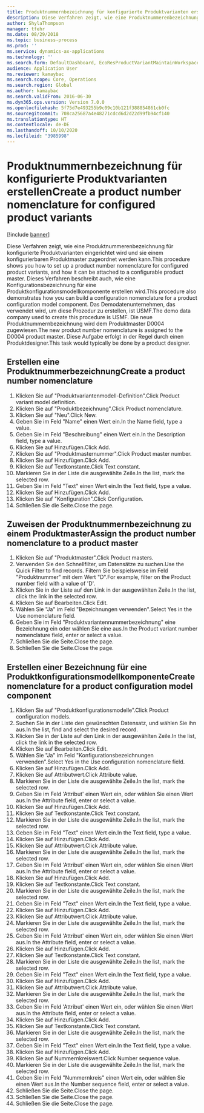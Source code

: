 ```yaml
---
title: Produktnummernbezeichnung für konfigurierte Produktvarianten erstellen
description: Diese Verfahren zeigt, wie eine Produktnummerenbezeichnung für konfigurierte Produktvarianten eingerichtet wird und sie einem konfigurierbaren Produktmaster zugeordnet werden kann.
author: ShylaThompson
manager: tfehr
ms.date: 08/29/2018
ms.topic: business-process
ms.prod: ''
ms.service: dynamics-ax-applications
ms.technology: ''
ms.search.form: DefaultDashboard, EcoResProductVariantMaintainWorkspace, EcoResNomenclature, EcoResProductListPage, EcoResProductDetails, PCProductConfigurationModelListPage, PCProductConfigurationModelDetails
audience: Application User
ms.reviewer: kamaybac
ms.search.scope: Core, Operations
ms.search.region: Global
ms.author: kamaybac
ms.search.validFrom: 2016-06-30
ms.dyn365.ops.version: Version 7.0.0
ms.openlocfilehash: 5f75d7e493255b9c09c10b121f388854861cb0fc
ms.sourcegitcommit: 708ca25687a4e48271cdcd6d2d22d99fb94cf140
ms.translationtype: HT
ms.contentlocale: de-DE
ms.lasthandoff: 10/10/2020
ms.locfileid: "3985998"
---
```

# <a name="create-a-product-number-nomenclature-for-configured-product-variants"></a><span data-ttu-id="2c112-103">Produktnummernbezeichnung für konfigurierte Produktvarianten erstellen</span><span class="sxs-lookup"><span data-stu-id="2c112-103">Create a product number nomenclature for configured product variants</span></span>

[!include [banner](../../includes/banner.md)]

<span data-ttu-id="2c112-104">Diese Verfahren zeigt, wie eine Produktnummerenbezeichnung für konfigurierte Produktvarianten eingerichtet wird und sie einem konfigurierbaren Produktmaster zugeordnet werden kann.</span><span class="sxs-lookup"><span data-stu-id="2c112-104">This procedure shows you how to set up a product number nomenclature for configured product variants, and how it can be attached to a configurable product master.</span></span> <span data-ttu-id="2c112-105">Dieses Verfahren beschreibt auch, wie eine Konfigurationsbezeichnung für eine Produktkonfigurationsmodellkomponente erstellen wird.</span><span class="sxs-lookup"><span data-stu-id="2c112-105">This procedure also demonstrates how you can build a configuration nomenclature for a product configuration model component.</span></span> <span data-ttu-id="2c112-106">Das Demodatenunternehmen, das verwendet wird, um diese Prozedur zu erstellen, ist USMF.</span><span class="sxs-lookup"><span data-stu-id="2c112-106">The demo data company used to create this procedure is USMF.</span></span> <span data-ttu-id="2c112-107">Die neue Produktnummernbezeichnung wird dem Produktmaster D0004 zugewiesen.</span><span class="sxs-lookup"><span data-stu-id="2c112-107">The new product number nomenclature is assigned to the D0004 product master.</span></span> <span data-ttu-id="2c112-108">Diese Aufgabe erfolgt in der Regel durch einen Produktdesigner.</span><span class="sxs-lookup"><span data-stu-id="2c112-108">This task would typically be done by a product designer.</span></span>


## <a name="create-a-product-number-nomenclature"></a><span data-ttu-id="2c112-109">Erstellen eine Produktnummerbezeichnung</span><span class="sxs-lookup"><span data-stu-id="2c112-109">Create a product number nomenclature</span></span>
1. <span data-ttu-id="2c112-110">Klicken Sie auf "Produktvariantenmodell-Definition".</span><span class="sxs-lookup"><span data-stu-id="2c112-110">Click Product variant model definition.</span></span>
2. <span data-ttu-id="2c112-111">Klicken Sie auf "Produktbezeichnung".</span><span class="sxs-lookup"><span data-stu-id="2c112-111">Click Product nomenclature.</span></span>
3. <span data-ttu-id="2c112-112">Klicken Sie auf "Neu".</span><span class="sxs-lookup"><span data-stu-id="2c112-112">Click New.</span></span>
4. <span data-ttu-id="2c112-113">Geben Sie im Feld "Name" einen Wert ein.</span><span class="sxs-lookup"><span data-stu-id="2c112-113">In the Name field, type a value.</span></span>
5. <span data-ttu-id="2c112-114">Geben Sie im Feld "Beschreibung" einen Wert ein.</span><span class="sxs-lookup"><span data-stu-id="2c112-114">In the Description field, type a value.</span></span>
6. <span data-ttu-id="2c112-115">Klicken Sie auf Hinzufügen.</span><span class="sxs-lookup"><span data-stu-id="2c112-115">Click Add.</span></span>
7. <span data-ttu-id="2c112-116">Klicken Sie auf "Produktmasternummer".</span><span class="sxs-lookup"><span data-stu-id="2c112-116">Click Product master number.</span></span>
8. <span data-ttu-id="2c112-117">Klicken Sie auf Hinzufügen.</span><span class="sxs-lookup"><span data-stu-id="2c112-117">Click Add.</span></span>
9. <span data-ttu-id="2c112-118">Klicken Sie auf Textkonstante.</span><span class="sxs-lookup"><span data-stu-id="2c112-118">Click Text constant.</span></span>
10. <span data-ttu-id="2c112-119">Markieren Sie in der Liste die ausgewählte Zeile.</span><span class="sxs-lookup"><span data-stu-id="2c112-119">In the list, mark the selected row.</span></span>
11. <span data-ttu-id="2c112-120">Geben Sie im Feld "Text" einen Wert ein.</span><span class="sxs-lookup"><span data-stu-id="2c112-120">In the Text field, type a value.</span></span>
12. <span data-ttu-id="2c112-121">Klicken Sie auf Hinzufügen.</span><span class="sxs-lookup"><span data-stu-id="2c112-121">Click Add.</span></span>
13. <span data-ttu-id="2c112-122">Klicken Sie auf "Konfiguration".</span><span class="sxs-lookup"><span data-stu-id="2c112-122">Click Configuration.</span></span>
14. <span data-ttu-id="2c112-123">Schließen Sie die Seite.</span><span class="sxs-lookup"><span data-stu-id="2c112-123">Close the page.</span></span>

## <a name="assign-the-product-number-nomenclature-to-a-product-master"></a><span data-ttu-id="2c112-124">Zuweisen der Produktnummernbezeichnung zu einem Produktmaster</span><span class="sxs-lookup"><span data-stu-id="2c112-124">Assign the product number nomenclature to a product master</span></span>
1. <span data-ttu-id="2c112-125">Klicken Sie auf "Produktmaster".</span><span class="sxs-lookup"><span data-stu-id="2c112-125">Click Product masters.</span></span>
2. <span data-ttu-id="2c112-126">Verwenden Sie den Schnellfilter, um Datensätze zu suchen.</span><span class="sxs-lookup"><span data-stu-id="2c112-126">Use the Quick Filter to find records.</span></span> <span data-ttu-id="2c112-127">Filtern Sie beispielsweise im Feld "Produktnummer" mit dem Wert "D".</span><span class="sxs-lookup"><span data-stu-id="2c112-127">For example, filter on the Product number field with a value of 'D'.</span></span>
3. <span data-ttu-id="2c112-128">Klicken Sie in der Liste auf den Link in der ausgewählten Zeile.</span><span class="sxs-lookup"><span data-stu-id="2c112-128">In the list, click the link in the selected row.</span></span>
4. <span data-ttu-id="2c112-129">Klicken Sie auf Bearbeiten.</span><span class="sxs-lookup"><span data-stu-id="2c112-129">Click Edit.</span></span>
5. <span data-ttu-id="2c112-130">Wählen Sie "Ja" im Feld "Bezeichnungen verwenden".</span><span class="sxs-lookup"><span data-stu-id="2c112-130">Select Yes in the Use nomenclature field.</span></span>
6. <span data-ttu-id="2c112-131">Geben Sie im Feld "Produktvariantennummerbezeichnung" eine Bezeichnung ein oder wählen Sie eine aus.</span><span class="sxs-lookup"><span data-stu-id="2c112-131">In the Product variant number nomenclature field, enter or select a value.</span></span>
7. <span data-ttu-id="2c112-132">Schließen Sie die Seite.</span><span class="sxs-lookup"><span data-stu-id="2c112-132">Close the page.</span></span>
8. <span data-ttu-id="2c112-133">Schließen Sie die Seite.</span><span class="sxs-lookup"><span data-stu-id="2c112-133">Close the page.</span></span>

## <a name="create-nomenclature-for-a-product-configuration-model-component"></a><span data-ttu-id="2c112-134">Erstellen einer Bezeichnung für eine Produktkonfigurationsmodellkomponente</span><span class="sxs-lookup"><span data-stu-id="2c112-134">Create nomenclature for a product configuration model component</span></span>
1. <span data-ttu-id="2c112-135">Klicken Sie auf "Produktkonfigurationsmodelle".</span><span class="sxs-lookup"><span data-stu-id="2c112-135">Click Product configuration models.</span></span>
2. <span data-ttu-id="2c112-136">Suchen Sie in der Liste den gewünschten Datensatz, und wählen Sie ihn aus.</span><span class="sxs-lookup"><span data-stu-id="2c112-136">In the list, find and select the desired record.</span></span>
3. <span data-ttu-id="2c112-137">Klicken Sie in der Liste auf den Link in der ausgewählten Zeile.</span><span class="sxs-lookup"><span data-stu-id="2c112-137">In the list, click the link in the selected row.</span></span>
4. <span data-ttu-id="2c112-138">Klicken Sie auf Bearbeiten.</span><span class="sxs-lookup"><span data-stu-id="2c112-138">Click Edit.</span></span>
5. <span data-ttu-id="2c112-139">Wählen Sie "Ja" im Feld "Konfigurationsbezeichnungen verwenden".</span><span class="sxs-lookup"><span data-stu-id="2c112-139">Select Yes in the Use configuration nomenclature field.</span></span>
6. <span data-ttu-id="2c112-140">Klicken Sie auf Hinzufügen.</span><span class="sxs-lookup"><span data-stu-id="2c112-140">Click Add.</span></span>
7. <span data-ttu-id="2c112-141">Klicken Sie auf Attributwert.</span><span class="sxs-lookup"><span data-stu-id="2c112-141">Click Attribute value.</span></span>
8. <span data-ttu-id="2c112-142">Markieren Sie in der Liste die ausgewählte Zeile.</span><span class="sxs-lookup"><span data-stu-id="2c112-142">In the list, mark the selected row.</span></span>
9. <span data-ttu-id="2c112-143">Geben Sie im Feld 'Attribut' einen Wert ein, oder wählen Sie einen Wert aus.</span><span class="sxs-lookup"><span data-stu-id="2c112-143">In the Attribute field, enter or select a value.</span></span>
10. <span data-ttu-id="2c112-144">Klicken Sie auf Hinzufügen.</span><span class="sxs-lookup"><span data-stu-id="2c112-144">Click Add.</span></span>
11. <span data-ttu-id="2c112-145">Klicken Sie auf Textkonstante.</span><span class="sxs-lookup"><span data-stu-id="2c112-145">Click Text constant.</span></span>
12. <span data-ttu-id="2c112-146">Markieren Sie in der Liste die ausgewählte Zeile.</span><span class="sxs-lookup"><span data-stu-id="2c112-146">In the list, mark the selected row.</span></span>
13. <span data-ttu-id="2c112-147">Geben Sie im Feld "Text" einen Wert ein.</span><span class="sxs-lookup"><span data-stu-id="2c112-147">In the Text field, type a value.</span></span>
14. <span data-ttu-id="2c112-148">Klicken Sie auf Hinzufügen.</span><span class="sxs-lookup"><span data-stu-id="2c112-148">Click Add.</span></span>
15. <span data-ttu-id="2c112-149">Klicken Sie auf Attributwert.</span><span class="sxs-lookup"><span data-stu-id="2c112-149">Click Attribute value.</span></span>
16. <span data-ttu-id="2c112-150">Markieren Sie in der Liste die ausgewählte Zeile.</span><span class="sxs-lookup"><span data-stu-id="2c112-150">In the list, mark the selected row.</span></span>
17. <span data-ttu-id="2c112-151">Geben Sie im Feld 'Attribut' einen Wert ein, oder wählen Sie einen Wert aus.</span><span class="sxs-lookup"><span data-stu-id="2c112-151">In the Attribute field, enter or select a value.</span></span>
18. <span data-ttu-id="2c112-152">Klicken Sie auf Hinzufügen.</span><span class="sxs-lookup"><span data-stu-id="2c112-152">Click Add.</span></span>
19. <span data-ttu-id="2c112-153">Klicken Sie auf Textkonstante.</span><span class="sxs-lookup"><span data-stu-id="2c112-153">Click Text constant.</span></span>
20. <span data-ttu-id="2c112-154">Markieren Sie in der Liste die ausgewählte Zeile.</span><span class="sxs-lookup"><span data-stu-id="2c112-154">In the list, mark the selected row.</span></span>
21. <span data-ttu-id="2c112-155">Geben Sie im Feld "Text" einen Wert ein.</span><span class="sxs-lookup"><span data-stu-id="2c112-155">In the Text field, type a value.</span></span>
22. <span data-ttu-id="2c112-156">Klicken Sie auf Hinzufügen.</span><span class="sxs-lookup"><span data-stu-id="2c112-156">Click Add.</span></span>
23. <span data-ttu-id="2c112-157">Klicken Sie auf Attributwert.</span><span class="sxs-lookup"><span data-stu-id="2c112-157">Click Attribute value.</span></span>
24. <span data-ttu-id="2c112-158">Markieren Sie in der Liste die ausgewählte Zeile.</span><span class="sxs-lookup"><span data-stu-id="2c112-158">In the list, mark the selected row.</span></span>
25. <span data-ttu-id="2c112-159">Geben Sie im Feld 'Attribut' einen Wert ein, oder wählen Sie einen Wert aus.</span><span class="sxs-lookup"><span data-stu-id="2c112-159">In the Attribute field, enter or select a value.</span></span>
26. <span data-ttu-id="2c112-160">Klicken Sie auf Hinzufügen.</span><span class="sxs-lookup"><span data-stu-id="2c112-160">Click Add.</span></span>
27. <span data-ttu-id="2c112-161">Klicken Sie auf Textkonstante.</span><span class="sxs-lookup"><span data-stu-id="2c112-161">Click Text constant.</span></span>
28. <span data-ttu-id="2c112-162">Markieren Sie in der Liste die ausgewählte Zeile.</span><span class="sxs-lookup"><span data-stu-id="2c112-162">In the list, mark the selected row.</span></span>
29. <span data-ttu-id="2c112-163">Geben Sie im Feld "Text" einen Wert ein.</span><span class="sxs-lookup"><span data-stu-id="2c112-163">In the Text field, type a value.</span></span>
30. <span data-ttu-id="2c112-164">Klicken Sie auf Hinzufügen.</span><span class="sxs-lookup"><span data-stu-id="2c112-164">Click Add.</span></span>
31. <span data-ttu-id="2c112-165">Klicken Sie auf Attributwert.</span><span class="sxs-lookup"><span data-stu-id="2c112-165">Click Attribute value.</span></span>
32. <span data-ttu-id="2c112-166">Markieren Sie in der Liste die ausgewählte Zeile.</span><span class="sxs-lookup"><span data-stu-id="2c112-166">In the list, mark the selected row.</span></span>
33. <span data-ttu-id="2c112-167">Geben Sie im Feld 'Attribut' einen Wert ein, oder wählen Sie einen Wert aus.</span><span class="sxs-lookup"><span data-stu-id="2c112-167">In the Attribute field, enter or select a value.</span></span>
34. <span data-ttu-id="2c112-168">Klicken Sie auf Hinzufügen.</span><span class="sxs-lookup"><span data-stu-id="2c112-168">Click Add.</span></span>
35. <span data-ttu-id="2c112-169">Klicken Sie auf Textkonstante.</span><span class="sxs-lookup"><span data-stu-id="2c112-169">Click Text constant.</span></span>
36. <span data-ttu-id="2c112-170">Markieren Sie in der Liste die ausgewählte Zeile.</span><span class="sxs-lookup"><span data-stu-id="2c112-170">In the list, mark the selected row.</span></span>
37. <span data-ttu-id="2c112-171">Geben Sie im Feld "Text" einen Wert ein.</span><span class="sxs-lookup"><span data-stu-id="2c112-171">In the Text field, type a value.</span></span>
38. <span data-ttu-id="2c112-172">Klicken Sie auf Hinzufügen.</span><span class="sxs-lookup"><span data-stu-id="2c112-172">Click Add.</span></span>
39. <span data-ttu-id="2c112-173">Klicken Sie auf Nummernkreiswert.</span><span class="sxs-lookup"><span data-stu-id="2c112-173">Click Number sequence value.</span></span>
40. <span data-ttu-id="2c112-174">Markieren Sie in der Liste die ausgewählte Zeile.</span><span class="sxs-lookup"><span data-stu-id="2c112-174">In the list, mark the selected row.</span></span>
41. <span data-ttu-id="2c112-175">Geben Sie im Feld "Nummernkreis" einen Wert ein, oder wählen Sie einen Wert aus.</span><span class="sxs-lookup"><span data-stu-id="2c112-175">In the Number sequence field, enter or select a value.</span></span>
42. <span data-ttu-id="2c112-176">Schließen Sie die Seite.</span><span class="sxs-lookup"><span data-stu-id="2c112-176">Close the page.</span></span>
43. <span data-ttu-id="2c112-177">Schließen Sie die Seite.</span><span class="sxs-lookup"><span data-stu-id="2c112-177">Close the page.</span></span>
44. <span data-ttu-id="2c112-178">Schließen Sie die Seite.</span><span class="sxs-lookup"><span data-stu-id="2c112-178">Close the page.</span></span>

